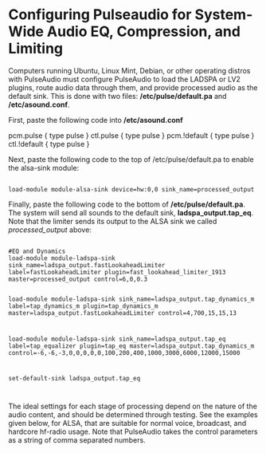 # Configuring Pulseaudio for System-Wide Audio EQ, Compression, and Limiting

Computers running Ubuntu, Linux Mint, Debian, or other operating distros with PulseAudio must configure PulseAudio to load the LADSPA or LV2 plugins, route audio data through them, and provide processed audio as the default sink.  This is done with two files: **/etc/pulse/default.pa** and **/etc/asound.conf**.

First, paste the following code into **/etc/asound.conf**

pcm.pulse {
    type pulse
}
ctl.pulse {
    type pulse
}
pcm.!default {
    type pulse
}
ctl.!default {
    type pulse
}

Next, paste the following code to the top of /etc/pulse/default.pa to enable the alsa-sink module:

<code>
load-module module-alsa-sink device=hw:0,0 sink_name=processed_output
</code>

Finally, paste the following code to the bottom of **/etc/pulse/default.pa**.  The
system will send all sounds to the default sink, **ladspa_output.tap_eq**.
Note that the limiter sends its output to the ALSA sink we called *processed_output* above:

<code>
#EQ and Dynamics
load-module module-ladspa-sink sink_name=ladspa_output.fastLookaheadLimiter label=fastLookaheadLimiter plugin=fast_lookahead_limiter_1913 master=processed_output control=6,0,0.3

load-module module-ladspa-sink sink_name=ladspa_output.tap_dynamics_m label=tap_dynamics_m plugin=tap_dynamics_m master=ladspa_output.fastLookaheadLimiter control=4,700,15,15,13

load-module module-ladspa-sink sink_name=ladspa_output.tap_eq label=tap_equalizer plugin=tap_eq master=ladspa_output.tap_dynamics_m control=-6,-6,-3,0,0,0,0,0,100,200,400,1000,3000,6000,12000,15000 

set-default-sink ladspa_output.tap_eq

</code>

The ideal settings for each stage of processing depend on the nature of the audio content, and should be determined through testing.  See the examples given below, for ALSA, that are suitable for normal voice, broadcast, and hardcore hf-radio usage.  Note that PulseAudio takes the control parameters as a string of comma separated numbers.
